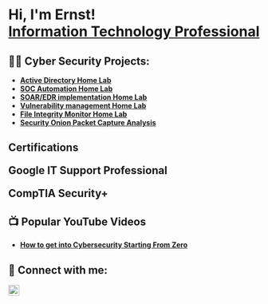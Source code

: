 <h1>Hi, I'm Ernst! <br/><a href="https://www.linkedin.com/in/ernst-j-cayemitte-4b3aa9170/">Information Technology Professional</a> 

<h2>👨‍💻 Cyber Security Projects:</h2>

- <b>[Active Directory Home Lab](https://github.com/ernstctx/Active-Directory-home-lab)
- [SOC Automation Home Lab](https://github.com/ernstctx/SOC-Automation-)
- [SOAR/EDR implementation Home Lab](https://github.com/ernstctx/Cybersecurity-SOAR-EDR)
- [Vulnerability management Home Lab](https://github.com/ernstctx/Vulnerability-Management-Home-Lab) 
- [File Integrity Monitor Home Lab](https://github.com/ernstctx/File-Integrity-Monitor)
- [Security Onion Packet Capture Analysis](https://github.com/ernstctx/PCAP-Packet-Capture-Analysis)

<h2> Certifications

  Google IT Support Professional
  
  CompTIA Security+
  
<h2>📺 Popular YouTube Videos</h2>

- [How to get into Cybersecurity Starting From Zero](https://www.youtube.com/watch?v=a83ASGn_V_s)

<h2> 🤳 Connect with me:</h2>

[<img align="left" alt="Ernst J Cayemitte | LinkedIn" width="22px" src="https://cdn.jsdelivr.net/npm/simple-icons@v3/icons/linkedin.svg" />][linkedin]


[linkedin]: https://www.linkedin.com/in/ernst-j-cayemitte-4b3aa9170/

<!--
**joshmadakor1/joshmadakor1** is a ✨ _special_ ✨ repository because its `README.md` (this file) appears on your GitHub profile.

Here are some ideas to get you started:

- 🔭 I’m currently working on ...Cybesecurity Home Labs
- 🌱 I’m currently learning ... Nessus
- 👯 I’m looking to collaborate on ...automation programs for Cybersecurity threat hunting
- 🤔 I’m looking for help with ...coding in Python, Java, C
- 💬 Ask me about ...
- 📫 How to reach me: ...
- 😄 Pronouns: ...
- ⚡ Fun fact: ...
-->
